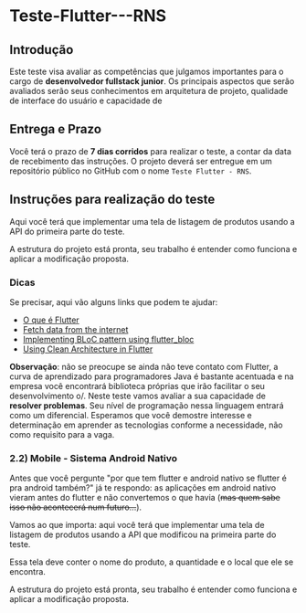 # Teste-Flutter---RNS

## Introdução

Este teste visa avaliar as competências que julgamos importantes para o cargo de **desenvolvedor fullstack junior**. Os principais aspectos que serão avaliados serão seus conhecimentos em arquitetura de projeto, qualidade de interface do usuário e capacidade de

## Entrega e Prazo

Você terá o prazo de **7 dias corridos** para realizar o teste, a contar da data de recebimento das instruções. O projeto deverá ser entregue em um repositório público no GitHub com o nome ``Teste Flutter - RNS``.

## Instruções para realização do teste

Aqui você terá que implementar uma tela de listagem de produtos usando a API do primeira parte do teste.

A estrutura do projeto está pronta, seu trabalho é entender como funciona e aplicar a modificação proposta.

### Dicas

Se precisar, aqui vão alguns links que podem te ajudar:

- [O que é Flutter](https://www.flutterparainiciantes.com.br/o-que-e-flutter)
- [Fetch data from the internet](https://flutter.dev/docs/cookbook/networking/fetch-data)
- [Implementing BLoC pattern using flutter_bloc](https://medium.com/flutter-community/implementing-bloc-pattern-using-flutter-bloc-62a62e0319b5)
- [Using Clean Architecture in Flutter](https://codeburst.io/using-clean-architecture-in-flutter-d0437d0c7f87)

**Observação**: não se preocupe se ainda não teve contato com Flutter, a curva de aprendizado para programadores Java é bastante acentuada e na empresa você encontrará biblioteca próprias que irão facilitar o seu desenvolvimento o/. Neste teste vamos avaliar a sua capacidade de **resolver problemas**. Seu nível de programação nessa linguagem entrará como um diferencial. Esperamos que você demostre interesse e determinação em aprender as tecnologias conforme a necessidade, não como requisito para a vaga.

### 2.2) Mobile - Sistema Android Nativo

Antes que você pergunte "por que tem flutter e android nativo se flutter é pra android também?" já te respondo: as aplicações em android nativo vieram antes do flutter e não convertemos o que havia (~~mas quem sabe isso não acontecerá num futuro...~~).

Vamos ao que importa: aqui você terá que implementar uma tela de listagem de produtos usando a API que modificou na primeira parte do teste.

Essa tela deve conter o nome do produto, a quantidade e o local que ele se encontra.

A estrutura do projeto está pronta, seu trabalho é entender como funciona e aplicar a modificação proposta.
